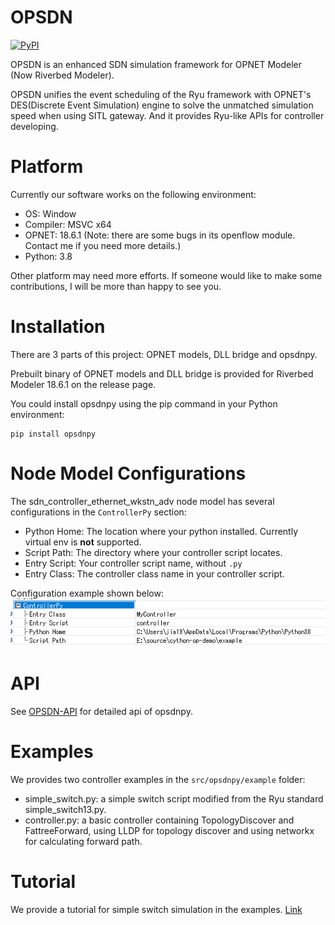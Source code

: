 # OPSDN
[![PyPI](https://img.shields.io/pypi/v/opsdnpy)](https://pypi.org/project/opsdnpy/)

OPSDN is an enhanced SDN simulation framework for OPNET Modeler (Now Riverbed Modeler).

OPSDN unifies the event scheduling of the Ryu framework with OPNET's DES(Discrete Event Simulation) engine to solve the unmatched simulation speed when using SITL gateway. And it provides Ryu-like APIs for controller developing.

# Platform
Currently our software works on the following environment:
- OS: Window
- Compiler: MSVC x64
- OPNET: 18.6.1 (Note: there are some bugs in its openflow module. Contact me if you need more details.)
- Python: 3.8

Other platform may need more efforts. If someone would like to make some contributions, I will be more than happy to see you.

# Installation
There are 3 parts of this project: OPNET models, DLL bridge and opsdnpy.

Prebuilt binary of OPNET models and DLL bridge is provided for Riverbed Modeler 18.6.1 on the release page.

You could install opsdnpy using the pip command in your Python environment:
```
pip install opsdnpy
```

# Node Model Configurations

The sdn_controller_ethernet_wkstn_adv node model has several configurations in the `ControllerPy` section:
- Python Home: The location where your python installed. Currently virtual env is **not** supported.
- Script Path: The directory where your controller script locates.
- Entry Script: Your controller script name, without `.py`
- Entry Class: The controller class name in your controller script.

Configuration example shown below:
![node_model_configurations](./docs/images/node_model_configurations.png)

# API
See [OPSDN-API](./docs/opsdnpy-apis.md) for detailed api of opsdnpy.

# Examples

We provides two controller examples in the `src/opsdnpy/example` folder:
- simple_switch.py: a simple switch script modified from the Ryu standard simple_switch13.py.
- controller.py: a basic controller containing TopologyDiscover and FattreeForward, using LLDP for topology discover and using networkx for calculating forward path.

# Tutorial

We provide a tutorial for simple switch simulation in the examples. [Link](./docs/tutorial.md)
